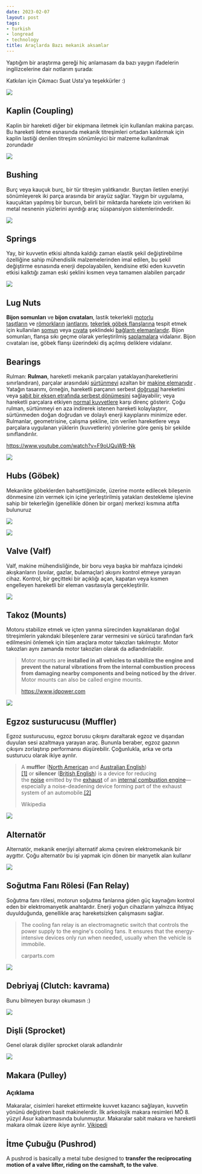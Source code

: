 ```yaml
---
date: 2023-02-07
layout: post
tags:
- turkish
- longread
- technology
title: Araçlarda Bazı mekanik aksamlar
---
```


Yaptığım bir araştırma gereği hiç anlamasam da bazı yaygın ifadelerin ingilizcelerine dair notlarım şurada:

Katkıları için Çıkmacı Suat Usta'ya teşekkürler :)

[![](/images/image-4.png)](https://suatatan.wordpress.com/wp-content/uploads/2023/02/image-4.png)

## Kaplin (Coupling)

Kaplin bir hareketi diğer bir ekipmana iletmek için kullanılan makina parçası. Bu hareketi iletme esnasında mekanik titreşimleri ortadan kaldırmak için kaplin lastiği denilen titreşim sönümleyici bir malzeme kullanılmak zorundadır

[![](/images/image-3.png)](https://suatatan.wordpress.com/wp-content/uploads/2023/02/image-3.png)

## Bushing

Burç veya kauçuk burç, bir tür titreşim yalıtkanıdır. Burçtan iletilen enerjiyi sönümleyerek iki parça arasında bir arayüz sağlar. Yaygın bir uygulama, kauçuktan yapılmış bir burcun, belirli bir miktarda harekete izin verirken iki metal nesnenin yüzlerini ayırdığı araç süspansiyon sistemlerindedir. 

[![](/images/image-5.png)](https://suatatan.wordpress.com/wp-content/uploads/2023/02/image-5.png)

## Springs

Yay, bir kuvvetin etkisi altında kaldığı zaman elastik şekil değiştirebilme özelliğine sahip mühendislik malzemelerinden imal edilen, bu şekil değiştirme esnasında enerji depolayabilen, kendisine etki eden kuvvetin etkisi kalktığı zaman eski şeklini kısmen veya tamamen alabilen parçadır

[![](/images/image-6.png)](https://suatatan.wordpress.com/wp-content/uploads/2023/02/image-6.png)

## Lug Nuts

**Bijon somunları** ve **bijon cıvataları**, lastik tekerlekli [motorlu taşıtların](https://tr.wikipedia.org/wiki/Motorlu_ta%C5%9F%C4%B1t) ve [römorkların](https://tr.wikipedia.org/w/index.php?title=R%C3%B6mork&action=edit&redlink=1) [jantlarını](https://tr.wikipedia.org/wiki/Jant), [tekerlek göbek flanşlarına](https://tr.wikipedia.org/w/index.php?title=Tekerlek_g%C3%B6be%C4%9Fi&action=edit&redlink=1) tespit etmek için kullanılan [somun](https://tr.wikipedia.org/wiki/Somun_\(teknik\)) veya [cıvata](https://tr.wikipedia.org/wiki/C%C4%B1vata) şeklindeki [bağlantı elemanlarıdır](https://tr.wikipedia.org/wiki/Makine_eleman%C4%B1). Bijon somunları, flanşa sıkı geçme olarak yerleştirilmiş [saplamalara](https://tr.wikipedia.org/wiki/Saplama_civatas%C4%B1) vidalanır. Bijon cıvataları ise, göbek flanşı üzerindeki diş açılmış deliklere vidalanır.

## Bearings

Rulman: **Rulman**, hareketli mekanik parçaları yataklayan(hareketlerini sınırlandıran), parçalar arasındaki [sürtünmeyi](https://tr.wikipedia.org/wiki/S%C3%BCrt%C3%BCnme_kuvveti) azaltan bir [makine elemanıdır](https://tr.wikipedia.org/wiki/Makine_eleman%C4%B1) . Yatağın tasarımı, örneğin, hareketli parçanın serbest [doğrusal](https://tr.wikipedia.org/wiki/Do%C4%9Fru_\(geometri\)) hareketini veya [sabit bir eksen etrafında serbest dönümesini](https://tr.wikipedia.org/wiki/Sabit_bir_eksen_etraf%C4%B1nda_d%C3%B6nme) sağlayabilir; veya hareketli parçalara etkiyen [normal kuvvetlere](https://tr.wikipedia.org/wiki/Normal_kuvvet) karşı direnç gösterir. Çoğu rulman, sürtünmeyi en aza indirerek istenen hareketi kolaylaştırır, sürtünmeden doğan doğrudan ve dolaylı enerji kayıplarını minimize eder. Rulmanlar, geometrisine, çalışma şekline, izin verilen hareketlere veya parçalara uygulanan yüklerin (kuvvetlerin) yönlerine göre geniş bir şekilde sınıflandırılır.

https://www.youtube.com/watch?v=F9oUQuWB-Nk

[![](/images/image-7.png)](https://suatatan.wordpress.com/wp-content/uploads/2023/02/image-7.png)

## Hubs (Göbek)

Mekanikte göbeklerden bahsettiğimizde, üzerine monte edilecek bileşenin dönmesine izin vermek için içine yerleştirilmiş yatakları destekleme işlevine sahip bir tekerleğin (genellikle dönen bir organ) merkezi kısmına atıfta bulunuruz

[![](/images/image-9.png)](https://suatatan.wordpress.com/wp-content/uploads/2023/02/image-9.png)

[![](/images/image-10.png)](https://suatatan.wordpress.com/wp-content/uploads/2023/02/image-10.png)

## Valve (Valf)

Valf, makine mühendisliğinde, bir boru veya başka bir mahfaza içindeki akışkanların (sıvılar, gazlar, bulamaçlar) akışını kontrol etmeye yarayan cihaz. Kontrol, bir geçitteki bir açıklığı açan, kapatan veya kısmen engelleyen hareketli bir eleman vasıtasıyla gerçekleştirilir.

[![](/images/image-11.png)](https://suatatan.wordpress.com/wp-content/uploads/2023/02/image-11.png)

## Takoz (Mounts)

Motoru stabilize etmek ve içten yanma sürecinden kaynaklanan doğal titreşimlerin yakındaki bileşenlere zarar vermesini ve sürücü tarafından fark edilmesini önlemek için tüm araçlara motor takozları takılmıştır. Motor takozları aynı zamanda motor takozları olarak da adlandırılabilir.

> Motor mounts are **installed in all vehicles to stabilize the engine and prevent the natural vibrations from the internal combustion process from damaging nearby components and being noticed by the driver**. Motor mounts can also be called engine mounts.
> 
> https://www.jdpower.com

[![](/images/image-12.png)](https://suatatan.wordpress.com/wp-content/uploads/2023/02/image-12.png)

## Egzoz susturucusu (Muffler)

Egzoz susturucusu, egzoz borusu çıkışını daraltarak egzoz ve dışarıdan duyulan sesi azaltmaya yarayan araç. Bununla beraber, egzoz gazının çıkışını zorlaştırıp performansı düşürebilir. Çoğunlukla, arka ve orta susturucu olarak ikiye ayrılır.

> A **muffler** ([North American](https://en.wikipedia.org/wiki/North_American_English) and [Australian English](https://en.wikipedia.org/wiki/Australian_English))[\[1\]](https://en.wikipedia.org/wiki/Muffler#cite_note-1) or **silencer** ([British English](https://en.wikipedia.org/wiki/British_English)) is a device for reducing the [noise](https://en.wikipedia.org/wiki/Noise_\(environmental\)) emitted by the [exhaust](https://en.wikipedia.org/wiki/Exhaust_system) of an [internal combustion engine](https://en.wikipedia.org/wiki/Internal_combustion_engine)—especially a noise-deadening device forming part of the exhaust system of an automobile.[\[2\]](https://en.wikipedia.org/wiki/Muffler#cite_note-2)
> 
> Wikipedia

[![](/images/image-13.png)](https://suatatan.wordpress.com/wp-content/uploads/2023/02/image-13.png)

## Alternatör

Alternatör, mekanik enerjiyi alternatif akıma çeviren elektromekanik bir aygıttır. Çoğu alternatör bu işi yapmak için dönen bir manyetik alan kullanır

[![](/images/image-14.png)](https://suatatan.wordpress.com/wp-content/uploads/2023/02/image-14.png)

## Soğutma Fanı Rölesi (Fan Relay)

Soğutma fanı rölesi, motorun soğutma fanlarına giden güç kaynağını kontrol eden bir elektromanyetik anahtardır. Enerji yoğun cihazların yalnızca ihtiyaç duyulduğunda, genellikle araç hareketsizken çalışmasını sağlar.

> The cooling fan relay is an electromagnetic switch that controls the power supply to the engine's cooling fans. It ensures that the energy-intensive devices only run when needed, usually when the vehicle is immobile.
> 
> carparts.com

[![](/images/image-15.png)](https://suatatan.wordpress.com/wp-content/uploads/2023/02/image-15.png)

## **Debriyaj (Clutch: kavrama)**

Bunu bilmeyen burayı okumasın :)

[![](/images/image-16.png)](https://suatatan.wordpress.com/wp-content/uploads/2023/02/image-16.png)

## Dişli (Sprocket)

Genel olarak dişliler sprocket olarak adlandırılır

[![](/images/image-17.png)](https://suatatan.wordpress.com/wp-content/uploads/2023/02/image-17.png)

## Makara (Pulley)

### Açıklama

Makaralar, cisimleri hareket ettirmekte kuvvet kazancı sağlayan, kuvvetin yönünü değiştiren basit makinelerdir. İlk arkeolojik makara resimleri MÖ 8. yüzyıl Asur kabartmasında bulunmuştur. Makaralar sabit makara ve hareketli makara olmak üzere ikiye ayrılır. [Vikipedi](https://tr.wikipedia.org/wiki/Makara)

## İtme Çubuğu (Pushrod)

A pushrod is basically a metal tube designed to **transfer the reciprocating motion of a valve lifter, riding on the camshaft, to the valve**.
